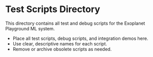 # Test Scripts Directory

This directory contains all test and debug scripts for the Exoplanet Playground ML system. 

- Place all test scripts, debug scripts, and integration demos here.
- Use clear, descriptive names for each script.
- Remove or archive obsolete scripts as needed.
